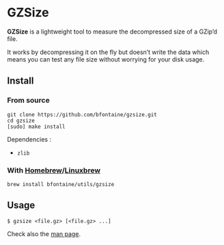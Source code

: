 # GZSize

**GZSize** is a lightweight tool to measure the decompressed size of a GZip’d
file.

It works by decompressing it on the fly but doesn’t write the data which means
you can test any file size without worrying for your disk usage.

## Install

### From source

    git clone https://github.com/bfontaine/gzsize.git
    cd gzsize
    [sudo] make install

Dependencies :

* `zlib`

### With [Homebrew][]/[Linuxbrew][]

    brew install bfontaine/utils/gzsize

[Homebrew]: https://brew.sh/
[Linuxbrew]: http://linuxbrew.sh/

## Usage

    $ gzsize <file.gz> [<file.gz> ...]

Check also the [man page][man].

[man]: https://bfontaine.github.io/gzsize/
